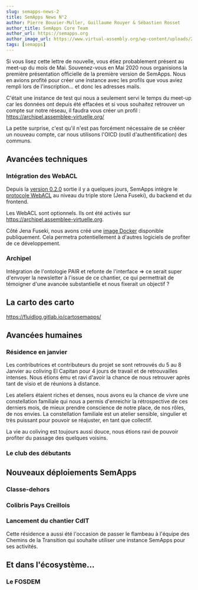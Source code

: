 ```yaml
---
slug: semapps-news-2
title: SemApps News N°2
author: Pierre Bouvier-Muller, Guillaume Rouyer & Sébastien Rosset
author_title: SemApps Core Team
author_url: https://semapps.org
author_image_url: https://www.virtual-assembly.org/wp-content/uploads/2017/05/cropped-ms-icon-60x60.png
tags: [semapps]
---
```


Si vous lisez cette lettre de nouvelle, vous étiez probablement présent au meet-up du mois de Mai.
Souvenez-vous en Mai 2020 nous organisions la première présentation officielle de la première version de SemApps. Nous en avions profité pour créer une instance avec les profils que vous aviez rempli lors de l'inscription... et donc les adresses mails.

C'était une instance de test qui nous a seulement servi le temps du meet-up car les données ont depuis été effacées et si vous souhaitez retrouver un compte sur notre réseau, il faudra vous créer un profil : https://archipel.assemblee-virtuelle.org/

La petite surprise, c'est qu'il n'est pas forcément nécessaire de se crééer un nouveau compte, car nous utilisons l'OICD (outil d'authentification) des communs.


## Avancées techniques 

### Intégration des WebACL

Depuis la [version 0.2.0](https://github.com/assemblee-virtuelle/semapps/pull/653) sortie il y a quelques jours, SemApps intègre le [protocole WebACL](https://github.com/solid/web-access-control-spec) au niveau du triple store (Jena Fuseki), du backend et du frontend.

Les WebACL sont optionnels. Ils ont été activés sur https://archipel.assemblee-virtuelle.org.

Côté Jena Fuseki, nous avons créé une [image Docker](https://hub.docker.com/r/semapps/jena-fuseki-webacl) disponible publiquement. Cela permetra potentiellement à d'autres logiciels de profiter de ce développement.

### Archipel

Intégration de l'ontologie PAIR et refonte de l'interface => ce serait super d'envoyer la newsletter à l'issue de ce chantier, ce qui permettrait de témoigner d'une avancée substantielle et nous fixerait un objectif ? 

## La carto des carto

https://fluidlog.gitlab.io/cartosemapps/


## Avancées humaines

### Résidence en janvier
Les contributrices et contributeurs du projet se sont retrouvés du 5 au 8 Janvier au coliving El Capitan pour 4 jours de travail et de retrouvailles intenses. 
Nous étions ému et ravi d'avoir la chance de nous retrouver après tant de visio et de réunions à distance.

Les ateliers étaient riches et denses, nous avons eu la chance de vivre une constellation familiale qui nous a permis d'enreichir la rétrospective de ces derniers mois, de mieux prendre conscience de notre place, de nos rôles, de nos envies.
La constellation familiale est un atelier sensible, singulier et très puissant pour pouvoir se réajuster, en tant que collectif.

La vie au coliving est toujours aussi douce, nous étions ravi de pouvoir profiter du passage des quelques voisins.

### Le club des débutants


## Nouveaux déploiements SemApps

### Classe-dehors

### Colibris Pays Creillois

### Lancement du chantier CdlT
Cette résidence a aussi été l'occasion de passer le flambeau à l'équipe des Chemins de la Transition qui souhaite utiliser une instance SemApps pour ses activités.


## Et dans l'écosystème...

### Le FOSDEM
